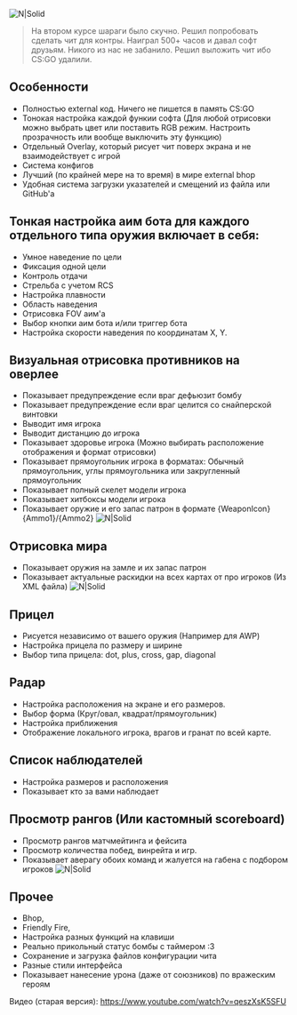 ![N|Solid](https://sun9-21.userapi.com/sfSMMNOeLkp7-KPz7gQGORJoT_hrPHU7lqIghQ/KHGODepk78g.jpg)
> На втором курсе шараги было скучно. Решил попробовать сделать чит для контры. Наиграл 500+ часов и давал софт друзьям. Никого из нас не забанило. Решил выложить чит ибо CS:GO удалили.

## Особенности
- Полностью external код. Ничего не пишется в память CS:GO
- Тонокая настройка каждой функии софта (Для любой отрисовки можно выбрать цвет или поставить RGB режим. Настроить прозрачность или вообще выключить эту функцию)
- Отдельный Overlay, который рисует чит поверх экрана и не взаимодействует с игрой
- Система конфигов
- Лучший (по крайней мере на то время) в мире external bhop
- Удобная система загрузки указателей и смещений из файла или GitHub'а

## Тонкая настройка аим бота для каждого отдельного типа оружия включает в себя:
- Умное наведение по цели
- Фиксация одной цели
- Контроль отдачи
- Стрельба с учетом RCS
- Настройка плавности
- Область наведения
- Отрисовка FOV аим'а
- Выбор кнопки аим бота и/или триггер бота
- Настройка скорости наведения по координатам X, Y.

## Визуальная отрисовка противников на оверлее
- Показывает предупреждение если враг дефьюзит бомбу
- Показывает предупреждение если враг целится со снайперской винтовки
- Выводит имя игрока
- Выводит дистанцию до игрока
- Показывает здоровье игрока (Можно выбирать расположение отображения и формат отрисовки)
- Показывает прямоугольник игрока в форматах: Обычный прямоугольник, углы прямоугольника или закругленный прямоугольник
- Показывает полный скелет модели игрока
- Показывает хитбоксы модели игрока
- Показывает оружие и его запас патрон в формате {WeaponIcon} {Ammo1}/{Ammo2}
![N|Solid](https://sun9-12.userapi.com/impg/MzZ5j4JC8C6eY4VaizpBD8MchOovPWEkMtk5OQ/S6UqwA1FXQ8.jpg?size=1131x598&quality=96&sign=00fc7819b91fac60288b9d624562153e&type=album)
## Отрисовка мира
- Показывает оружия на замле и их запас патрон
- Показывает актуальные раскидки на всех картах от про игроков (Из XML файла)
![N|Solid](https://sun9-34.userapi.com/impg/VFqGUYe8B-UMpFm94t_MFlqh_wL1k3cxmfE3zw/tqrRmwbqtJQ.jpg?size=818x392&quality=95&sign=80d86cbc5e541cc5df9e6cbf547daecb&type=album)
## Прицел
- Рисуется независимо от вашего оружия (Например для AWP)
- Настройка прицела по размеру и ширине
- Выбор типа прицела: dot, plus, cross, gap, diagonal

## Радар
- Настройка расположения на экране и его размеров.
- Выбор форма (Круг/овал, квадрат/прямоугольник)
- Настройка приближения
- Отображение локального игрока, врагов и гранат по всей карте.
## Список наблюдателей
- Настройка размеров и расположения
- Показывает кто за вами наблюдает 


## Просмотр рангов (Или кастомный scoreboard)
- Просмотр рангов матчмейтинга и фейсита
- Просмотр количества побед, винрейта и игр.
- Показывает аверагу обоих команд и жалуется на габена с подбором игроков
![N|Solid](https://sun9-45.userapi.com/impg/RUSOBHu9KH9NBRp3n4KC8SRmjjeVS0hehcxf-Q/WqM8JSwlrKE.jpg?size=1920x1080&quality=95&sign=82050c0e07b6c2715e54cb5f90c754b3&type=album)
## Прочее
- Bhop,
- Friendly Fire,
- Настройка разных функций на клавиши
- Реально прикольный статус бомбы с таймером :3
- Сохранение и загрузка файлов конфигурации чита
- Разные стили интерфейса
- Показывает нанесение урона (даже от союзников) по вражеским героям

Видео (старая версия):
https://www.youtube.com/watch?v=qeszXsK5SFU
